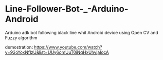Line-Follower-Bot-_-Arduino-Android
===================================

Arduino adk bot following black line whit Android device using Open CV and Fuzzy algorithm

demostration: https://www.youtube.com/watch?v=93oYoxNfIzU&list=UUy6omUuT0iNqHxUhvjaIocA
